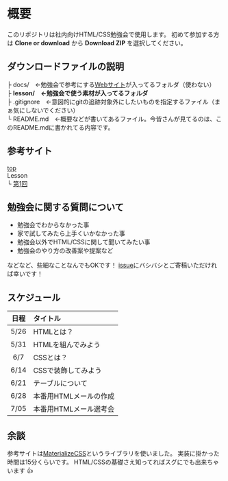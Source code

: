 # 概要
このリポジトリは社内向けHTML/CSS勉強会で使用します。
初めて参加する方は **Clone or download** から **Download ZIP** を選択してください。

## ダウンロードファイルの説明
├ docs/　←勉強会で参考にする[Webサイト](https://ryoster.github.io/study-html/index.html)が入ってるフォルダ（使わない）  
├ **lesson/　←勉強会で使う素材が入ってるフォルダ**  
├ .gitignore　←意図的にgitの追跡対象外にしたいものを指定するファイル（まぁ気にしないでください）  
└ README.md　←概要などが書いてあるファイル。今皆さんが見てるのは、このREADME.mdに書かれてる内容です。

## 参考サイト
[top](https://ryoster.github.io/study-html/index.html)  
Lesson  
  └ [第1回](https://ryoster.github.io/study-html/20170526.html)  

## 勉強会に関する質問について
- 勉強会でわからなかった事
- 家で試してみたら上手くいかなかった事
- 勉強会以外でHTML/CSSに関して聞いてみたい事
- 勉強会のやり方の改善案や提案など

などなど、些細なことなんでもOKです！
[issue](https://github.com/ryoster/study-html/issues)にバシバシとご寄稿いただければ幸いです！

## スケジュール
|日程|タイトル|
|:----:|:----|
|5/26|HTMLとは？|
|5/31|HTMLを組んでみよう|
|6/7|CSSとは？|
|6/14|CSSで装飾してみよう|
|6/21|テーブルについて|
|6/28|本番用HTMLメールの作成|
|7/05|本番用HTMLメール選考会|

## 余談
参考サイトは[MaterializeCSS](http://materializecss.com/about.html)というライブラリを使いました。
実装に掛かった時間は15分くらいです。
HTML/CSSの基礎さえ知ってればスグにでも出来ちゃいます :+1:

